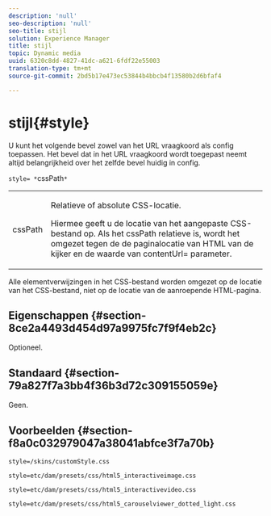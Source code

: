```yaml
---
description: 'null'
seo-description: 'null'
seo-title: stijl
solution: Experience Manager
title: stijl
topic: Dynamic media
uuid: 6320c8dd-4827-41dc-a621-6fdf22e55003
translation-type: tm+mt
source-git-commit: 2bd5b17e473ec53844b4bbcb4f13580b2d6bfaf4

---
```



# stijl{#style}

U kunt het volgende bevel zowel van het URL vraagkoord als config toepassen. Het bevel dat in het URL vraagkoord wordt toegepast neemt altijd belangrijkheid over het zelfde bevel huidig in config.

`style= *`cssPath`*`

<table id="table_F800F787CF0342749B934DAEB600C0EB"> 
 <tbody> 
  <tr> 
   <td colname="col1"> <p> <span class="codeph"> <span class="varname"> cssPath</span></span> </p> </td> 
   <td colname="col2"> <p> Relatieve of absolute CSS-locatie. </p> <p>Hiermee geeft u de locatie van het aangepaste CSS-bestand op. Als het <span class="codeph"><span class="varname"> cssPath</span></span> relatieve is, wordt het omgezet tegen de de paginalocatie van HTML van de kijker en de waarde van <span class="codeph"> contentUrl=</span> parameter. </p> </td> 
  </tr> 
 </tbody> 
</table>

Alle elementverwijzingen in het CSS-bestand worden omgezet op de locatie van het CSS-bestand, niet op de locatie van de aanroepende HTML-pagina.

## Eigenschappen {#section-8ce2a4493d454d97a9975fc7f9f4eb2c}

Optioneel.

## Standaard {#section-79a827f7a3bb4f36b3d72c309155059e}

Geen.

## Voorbeelden {#section-f8a0c032979047a38041abfce3f7a70b}

`style=/skins/customStyle.css`

`style=etc/dam/presets/css/html5_interactiveimage.css`

`style=etc/dam/presets/css/html5_interactivevideo.css`

`style=etc/dam/presets/css/html5_carouselviewer_dotted_light.css`
